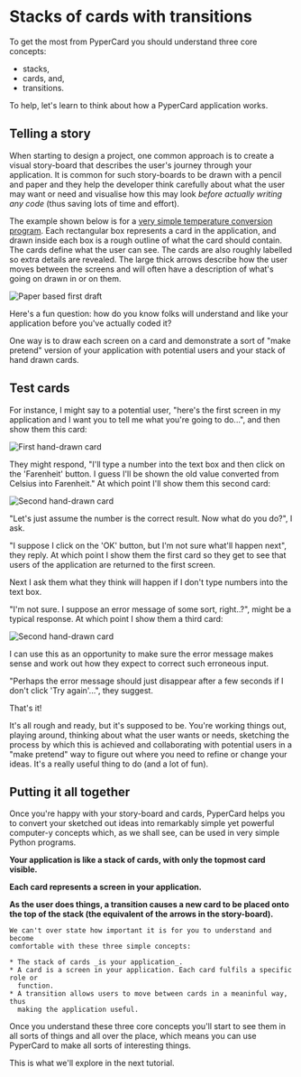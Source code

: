 # Stacks of cards with transitions

To get the most from PyperCard you should understand three core concepts:

* stacks,
* cards, and,
* transitions.

To help, let's learn to think about how a PyperCard application works.

## Telling a story

When starting to design a project, one common approach is to create a visual
story-board that describes the user's journey through your application. It is
common for such story-boards to be drawn with a pencil and paper and they help
the developer think carefully about what the user may want or need and
visualise how this may look _before actually writing any code_ (thus saving
lots of time and effort).

The example shown below is for a
[very simple temperature conversion program](https://pyscript.github.io/pypercard/examples/temperature/).
Each rectangular box represents a card in the application, and drawn inside
each box is a rough outline of what the card should contain. The cards define
what the user can see. The cards are also roughly labelled so extra details are
revealed. The large thick arrows describe how the user moves between the
screens and will often have a description of what's going on drawn in or on
them.

<img alt="Paper based first draft" src="_static/storyboard.jpg" style="border: none;">

Here's a fun question: how do you know folks will understand and like your
application before you've actually coded it?

One way is to draw each screen on a card and demonstrate a sort of "make
pretend" version of your application with potential users and your stack of
hand drawn cards.

## Test cards

For instance, I might say to a potential user, "here's the first screen in my
application and I want you to tell me what you're going to do...", and then
show them this card:

<img alt="First hand-drawn card" src="_static/card1.jpg" style="border: none;">

They might respond, "I'll type a number into the text box and then click on the
'Farenheit' button. I guess I'll be shown the old value converted from Celsius
into Farenheit." At which point I'll show them this second card:

<img alt="Second hand-drawn card" src="_static/card2.jpg" style="border: none;">

"Let's just assume the number is the correct result. Now what do you do?", I
ask.

"I suppose I click on the 'OK' button, but I'm not sure what'll happen next",
they reply. At which point I show them the first card so they get to see that
users of the application are returned to the first screen.

Next I ask them what they think will happen if I don't type numbers into the
text box.

"I'm not sure. I suppose an error message of some sort, right..?", might be a
typical response. At which point I show them a third card:

<img alt="Second hand-drawn card" src="_static/card3.jpg" style="border: none;">

I can use this as an opportunity to make sure the error message makes sense
and work out how they expect to correct such erroneous input.

"Perhaps the error message should just disappear after a few seconds if I don't
click 'Try again'...", they suggest.

That's it!

It's all rough and ready, but it's supposed to be. You're working things out,
playing around, thinking about what the user wants or needs, sketching the
process by which this is achieved and collaborating with potential users in a
"make pretend" way to figure out where you need to refine or change your ideas.
It's a really useful thing to do (and a lot of fun).

## Putting it all together

Once you're happy with your story-board and cards, PyperCard helps you to
convert your sketched out ideas into remarkably simple yet powerful computer-y
concepts which, as we shall see, can be used in very simple Python programs.

**Your application is like a stack of cards, with only the topmost card
visible.**

**Each card represents a screen in your application.**

**As the user does things, a transition causes a new card to be placed onto the
top of the stack (the equivalent of the arrows in the story-board).**

```{note}
We can't over state how important it is for you to understand and become
comfortable with these three simple concepts:

* The stack of cards _is your application_.
* A card is a screen in your application. Each card fulfils a specific role or
  function.
* A transition allows users to move between cards in a meaninful way, thus
  making the application useful.
```

Once you understand these three core concepts you'll start to see them in all
sorts of things and all over the place, which means you can use PyperCard to
make all sorts of interesting things.

This is what we'll explore in the next tutorial.
